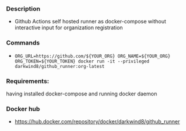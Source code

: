 ### Description

- Github Actions self hosted runner as docker-compose without interactive input for organization registration

### Commands

- `ORG_URL=https://github.com/${YOUR_ORG} ORG_NAME=${YOUR_ORG} ORG_TOKEN=${YOUR_TOKEN} docker run -it --privileged darkwind8/github_runner:org-latest`

### Requirements:

having installed docker-compose and running docker daemon

### Docker hub

- https://hub.docker.com/repository/docker/darkwind8/github_runner